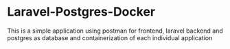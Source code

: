 # Laravel-Postgres-Docker
This is a simple application using postman for frontend, laravel backend and postgres as database and containerization of each individual application
